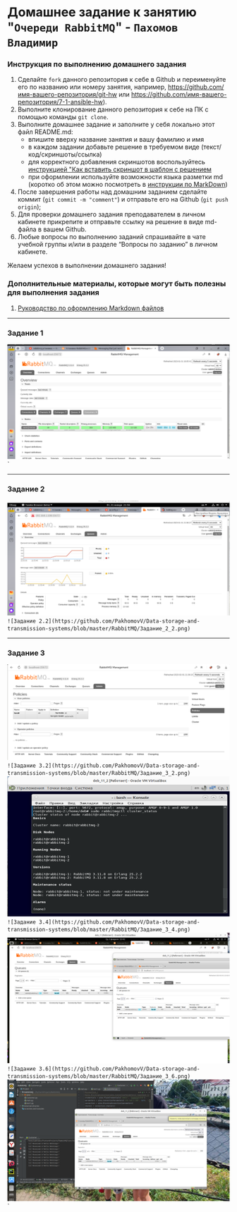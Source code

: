 # Домашнее задание к занятию "`Очереди RabbitMQ`" - `Пахомов Владимир`


### Инструкция по выполнению домашнего задания

   1. Сделайте `fork` данного репозитория к себе в Github и переименуйте его по названию или номеру занятия, например, https://github.com/имя-вашего-репозитория/git-hw или  https://github.com/имя-вашего-репозитория/7-1-ansible-hw).
   2. Выполните клонирование данного репозитория к себе на ПК с помощью команды `git clone`.
   3. Выполните домашнее задание и заполните у себя локально этот файл README.md:
      - впишите вверху название занятия и вашу фамилию и имя
      - в каждом задании добавьте решение в требуемом виде (текст/код/скриншоты/ссылка)
      - для корректного добавления скриншотов воспользуйтесь [инструкцией "Как вставить скриншот в шаблон с решением](https://github.com/netology-code/sys-pattern-homework/blob/main/screen-instruction.md)
      - при оформлении используйте возможности языка разметки md (коротко об этом можно посмотреть в [инструкции  по MarkDown](https://github.com/netology-code/sys-pattern-homework/blob/main/md-instruction.md))
   4. После завершения работы над домашним заданием сделайте коммит (`git commit -m "comment"`) и отправьте его на Github (`git push origin`);
   5. Для проверки домашнего задания преподавателем в личном кабинете прикрепите и отправьте ссылку на решение в виде md-файла в вашем Github.
   6. Любые вопросы по выполнению заданий спрашивайте в чате учебной группы и/или в разделе “Вопросы по заданию” в личном кабинете.
   
Желаем успехов в выполнении домашнего задания!
   
### Дополнительные материалы, которые могут быть полезны для выполнения задания

1. [Руководство по оформлению Markdown файлов](https://gist.github.com/Jekins/2bf2d0638163f1294637#Code)

---

### Задание 1

![Задание 1](https://github.com/PakhomovV/Data-storage-and-transmission-systems/blob/master/RabbitMQ/Задание_1.png)`


---

### Задание 2

![Задание 2.1](https://github.com/PakhomovV/Data-storage-and-transmission-systems/blob/master/RabbitMQ/Задание_2_1.png)`
![Задание 2.2](https://github.com/PakhomovV/Data-storage-and-transmission-systems/blob/master/RabbitMQ/Задание_2_2.png)`

---


### Задание 3

![Задание 3.1](https://github.com/PakhomovV/Data-storage-and-transmission-systems/blob/master/RabbitMQ/Задание_3_1.png)`
![Задание 3.2](https://github.com/PakhomovV/Data-storage-and-transmission-systems/blob/master/RabbitMQ/Задание_3_2.png)`
![Задание 3.3](https://github.com/PakhomovV/Data-storage-and-transmission-systems/blob/master/RabbitMQ/Задание_3_3.png)`
![Задание 3.4](https://github.com/PakhomovV/Data-storage-and-transmission-systems/blob/master/RabbitMQ/Задание_3_4.png)`
![Задание 3.5](https://github.com/PakhomovV/Data-storage-and-transmission-systems/blob/master/RabbitMQ/Задание_3_5.png)`
![Задание 3.6](https://github.com/PakhomovV/Data-storage-and-transmission-systems/blob/master/RabbitMQ/Задание_3_6.png)`
![Задание 3.7](https://github.com/PakhomovV/Data-storage-and-transmission-systems/blob/master/RabbitMQ/Задание_3_7.png)`



